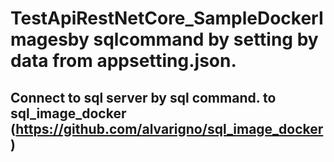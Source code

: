 # TestApiRestNetCore_SampleDockerImagesby sqlcommand by setting by data from appsetting.json.

## Connect to sql server by sql command. to sql_image_docker (https://github.com/alvarigno/sql_image_docker)
